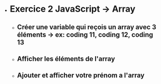 - # Exercice 2 JavaScript -> Array

    - ## Créer une variable qui reçois un array avec 3 éléments -> ex: coding 11, coding 12, coding 13


    - ## Afficher les éléments de l'array


    - ## Ajouter et afficher votre prénom a l'array
